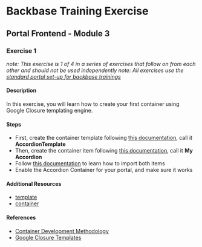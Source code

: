 # Backbase Training Exercise

## Portal Frontend - Module 3

### Exercise 1

_note: This exercise is 1 of 4 in a series of exercises that follow on from each other and should not be used independently_
_note: All exercises use the [standard portal set-up for backbase trainings](https://my.backbase.com/resources/how-to-guides/getting-your-first-launchpad-based-portal-set-up/)_

#### Description

In this exercise, you will learn how to create your first container using Google Closure templating engine.

#### Steps

 - First, create the container template following [this documentation](https://my.backbase.com/resources/documentation/portal/5.6.0/containers_containertemplate.html), call it **AccordionTemplate**
 - Then, create the container item following [this documentation](https://my.backbase.com/resources/documentation/portal/5.6.0/containers_container.html), call it **My Accordion**
 - Follow [this documentation](https://my.backbase.com/resources/documentation/portal/5.6.0/containers_import.html) to learn how to import both items
 - Enable the Accordion Container for your portal, and make sure it works

#### Additional Resources

 - [template](./Template)
 - [container](./Container)

#### References

 - [Container Development Methodology](https://my.backbase.com/resources/documentation/portal/5.6.0/portalservices_containers.html)
 - [Google Closure Templates](https://my.backbase.com/resources/documentation/portal/5.6.0/containertemplate_closurefile.html)
